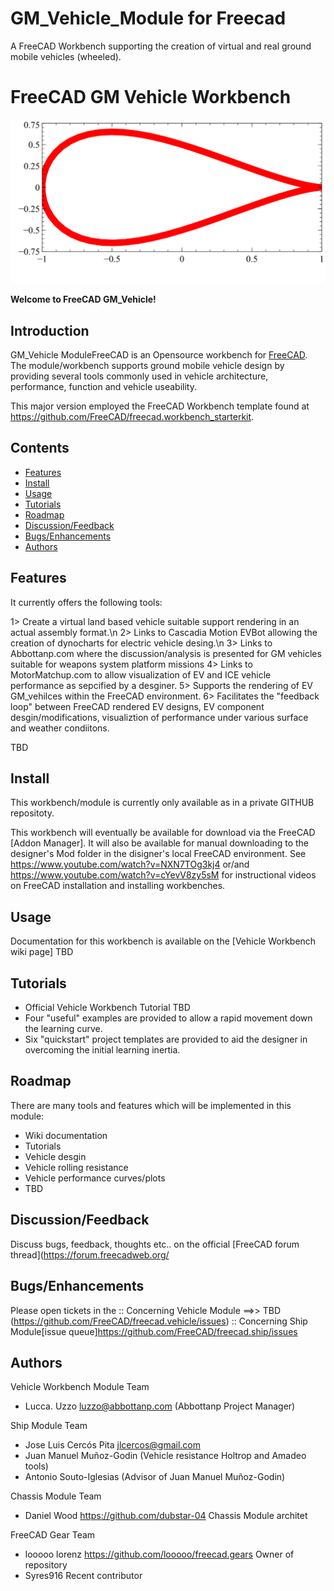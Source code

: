 # GM_Vehicle_Module for Freecad
A FreeCAD Workbench supporting the creation of virtual and real ground mobile vehicles (wheeled).

# FreeCAD GM Vehicle Workbench
                          
![Vehicle Workbench Logo](freecad/gm_vehicle/resources/icons/VehicleWorkbench.svg)

**Welcome to FreeCAD GM_Vehicle!**

## Introduction
GM_Vehicle ModuleFreeCAD is an Opensource workbench for [FreeCAD](https://www.freecadweb.org). The module/workbench supports ground mobile vehicle design by providing several tools commonly used in vehicle architecture, performance, function and vehicle useability.

This major version employed the FreeCAD Workbench template found at <https://github.com/FreeCAD/freecad.workbench_starterkit>.

## Contents
- [Features](#features)
- [Install](#install)
- [Usage](#usage)
- [Tutorials](#tutorials)
- [Roadmap](#roadmap)
- [Discussion/Feedback](#discussionfeedback)
- [Bugs/Enhancements](#bugsenhancements)
- [Authors](#authors)

## Features
It currently offers the following tools:

1> Create a virtual land based vehicle suitable support rendering in an actual assembly format.\n
2> Links to Cascadia Motion EVBot allowing the creation of dynocharts for electric vehicle desing.\n
3> Links to Abbottanp.com where the discussion/analysis is presented for GM vehicles suitable for weapons system platform missions
4> Links to MotorMatchup.com to allow visualization of EV and ICE vehicle performance as sepcified by a desginer.
5> Supports the rendering of EV GM_vehilces within the FreeCAD environment.
6> Facilitates the "feedback loop" between FreeCAD rendered EV designs, EV component desgin/modifications, visualiztion of performance under various surface and weather condiitons.

TBD

## Install

This workbench/module is currently only available as in a private GITHUB repositoty.

This workbench will eventually be available for download via the FreeCAD [Addon Manager].  It will also be available for manual downloading to the designer's Mod folder in the disigner's local FreeCAD environment.  See https://www.youtube.com/watch?v=NXN7TOg3kj4  or/and https://www.youtube.com/watch?v=cYevV8zy5sM  for instructional videos on FreeCAD installation and installing workbenches.

## Usage

Documentation for this workbench is available on the [Vehicle Workbench wiki page] TBD

## Tutorials

* Official Vehicle Workbench Tutorial TBD
* Four "useful" examples are provided to allow a rapid movement down the learning curve.
* Six "quickstart" project templates are provided to aid the designer in overcoming the initial learning inertia.

## Roadmap

There are many tools and features which will be implemented in this module:

 - Wiki documentation
 - Tutorials
 - Vehicle desgin
 - Vehicle rolling resistance
 - Vehicle performance curves/plots
 - TBD

## Discussion/Feedback

Discuss bugs, feedback, thoughts etc.. on the official [FreeCAD forum thread](https://forum.freecadweb.org/

## Bugs/Enhancements

Please open tickets in the 
:: Concerning Vehicle Module ==>> TBD (https://github.com/FreeCAD/freecad.vehicle/issues)
:: Concerning Ship Module[issue queue]https://github.com/FreeCAD/freecad.ship/issues

## Authors
Vehicle Workbench Module Team
 - Lucca. Uzzo <luzzo@abbottanp.com> (Abbottanp Project Manager)
 
 Ship Module Team
 - Jose Luis Cercós Pita <jlcercos@gmail.com>
 - Juan Manuel Muñoz-Godin (Vehicle resistance Holtrop and Amadeo tools)
 - Antonio Souto-Iglesias (Advisor of Juan Manuel Muñoz-Godin)
 
 Chassis Module Team
 - Daniel Wood <https://github.com/dubstar-04> Chassis Module architet

 FreeCAD Gear Team
  - looooo lorenz <https://github.com/looooo/freecad.gears> Owner of repository
  - Syres916 Recent contributor

 
